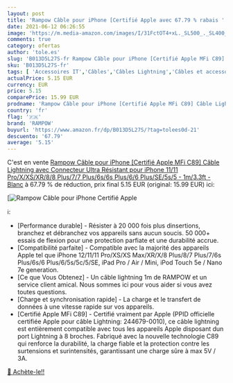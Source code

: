 ```yaml
---
layout: post
title: 'Rampow Câble pour iPhone [Certifié Apple avec 67.79 % rabais '
date: 2021-06-12 06:26:55
image: 'https://m.media-amazon.com/images/I/31FctOT4+xL._SL500_._SL400_.jpg'
comments: true
category: ofertas
author: 'tole.es'
slug: 'B013D5L27S-fr Rampow Câble pour iPhone [Certifié Apple MFi C89] Câble...'
sku: 'B013D5L27S-fr'
tags: [ 'Accessoires IT','Câbles','Câbles Lightning','Câbles et accessoires','Informatique','rampow', ]
actualPrice: 5.15 EUR
currency: EUR
price: 5.15
comparePrice: 15.99 EUR
prodname: 'Rampow Câble pour iPhone [Certifié Apple MFi C89] Câble Lightning avec Connecteur Ultra Résistant pour iPhone 11/11 Pro/X/XS/XR/8/8 Plus/7/7 Plus/6s/6s Plus/6/6 Plus/SE/5s/5 - 1m/3.3ft - Blanc'
country: 'fr'
flag: '🇫🇷'
brand: 'RAMPOW'
buyurl: 'https://www.amazon.fr/dp/B013D5L27S/?tag=tolees0d-21'
descuento: '67.79'
average: '5.15'
---
```


C'est en vente [Rampow Câble pour iPhone [Certifié Apple MFi C89] Câble Lightning avec Connecteur Ultra Résistant pour iPhone 11/11 Pro/X/XS/XR/8/8 Plus/7/7 Plus/6s/6s Plus/6/6 Plus/SE/5s/5 - 1m/3.3ft - Blanc](https://www.amazon.fr/dp/B013D5L27S/?tag=tolees0d-21)  à  67.79 % de réduction, prix final  5.15 EUR (original: 15.99 EUR) ici:

[![Rampow Câble pour iPhone [Certifié Apple](https://m.media-amazon.com/images/I/31FctOT4+xL._SL500_._SL400_.jpg)](https://www.amazon.fr/dp/B013D5L27S/?tag=tolees0d-21)

ℹ️:

- [Performance durable] - Résister à 20 000 fois plus dinsertions, branchez et débranchez vos appareils sans aucun soucis. 50 000+ essais de flexion pour une protection parfiate et une durabilité accrue.
- [Compatibilité parfaite] - Compatible avec la majorité des appareils Apple tel que iPhone 12/11/11 Pro/XS/XS Max/XR/X/8 Plus/8/7 Plus/7/6s Plus/6s/6 Plus/6/5s/5c/5/SE, iPad Pro / Air / Mini, iPod Touch 5e / Nano 7e generation.
- [Ce que Vous Obtenez] - Un câble lightning 1m de RAMPOW et un service client amical. Nous sommes ici pour vous aider si vous avez toutes questions.
- [Charge et synchronisation rapide] - La charge et le transfert de données à une vitesse rapide sur vos appareils.
- [Certifié Apple MFi C89] - Certifié vraiment par Apple (PPID officielle certifiée Apple pour câble Lightning: 244679-0010), ce câble lightning est entièrement compatible avec tous les appareils Apple disposant dun port Lightning à 8 broches. Fabriqué avec la nouvelle technologie C89 qui renforce la durabilité, la charge fiable et la protection contre les surtensions et surintensités, garantissant une charge sûre à max 5V / 3A.

[🛒 Achète-le!!](https://www.amazon.fr/dp/B013D5L27S/?tag=tolees0d-21)
